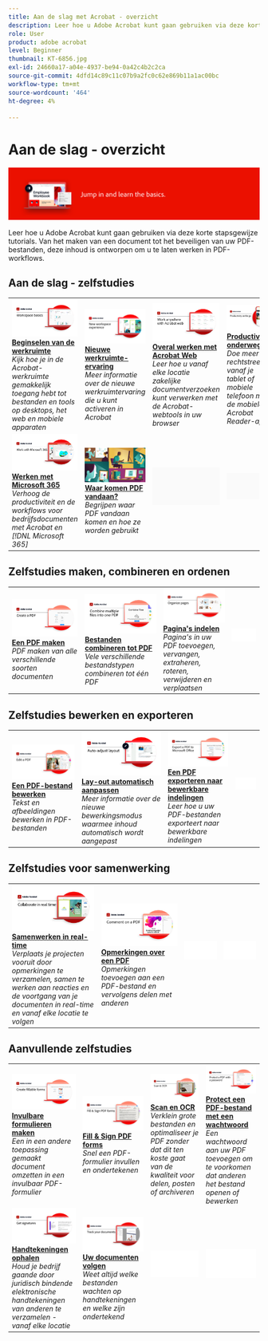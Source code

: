 ```yaml
---
title: Aan de slag met Acrobat - overzicht
description: Leer hoe u Adobe Acrobat kunt gaan gebruiken via deze korte stapsgewijze tutorials (1-2 min)
role: User
product: adobe acrobat
level: Beginner
thumbnail: KT-6856.jpg
exl-id: 24660a17-a04e-4937-be94-0a42c4b2c2ca
source-git-commit: 4dfd14c89c11c07b9a2fc0c62e869b11a1ac00bc
workflow-type: tm+mt
source-wordcount: '464'
ht-degree: 4%

---
```


# Aan de slag - overzicht

![Aan de slag met Acrobat](../assets/Hero-GettingStarted.png)

Leer hoe u Adobe Acrobat kunt gaan gebruiken via deze korte stapsgewijze tutorials. Van het maken van een document tot het beveiligen van uw PDF-bestanden, deze inhoud is ontworpen om u te laten werken in PDF-workflows.

## Aan de slag - zelfstudies

<table style="table-layout:fixed">
<tr>
  <td>
    <a href="get-to-know-the-acrobat-dc-interface.md">
      <img alt="Beginselen van de werkruimte" src="../assets/Workspace_1280.png" />
    </a>
    <div>
    <a href="get-to-know-the-acrobat-dc-interface.md"><strong>Beginselen van de werkruimte</strong></a>
    </div>
    <em>Kijk hoe je in de Acrobat-werkruimte gemakkelijk toegang hebt tot bestanden en tools op desktops, het web en mobiele apparaten</em>
    <br>
  </td>
  <td>
    <a href="new-workspace.md">
      <img alt="Nieuwe werkruimte-ervaring" src="../assets/NewWorkspace.png" />
    </a>
    <div>
    <a href="new-workspace.md"><strong>Nieuwe werkruimte-ervaring</strong></a>
    </div>
    <em>Meer informatie over de nieuwe werkruimtervaring die u kunt activeren in Acrobat</em>
    <br>
  </td>
  <td>
    <a href="acrobatweb.md">
      <img alt="Overal werken met Acrobat Web" src="../assets/Acrobatweb_1280.png" />
    </a>
    <div>
    <a href="acrobatweb.md"><strong>Overal werken met Acrobat Web</strong></a>
    </div>
    <em>Leer hoe u vanaf elke locatie zakelijke documentverzoeken kunt verwerken met de Acrobat-webtools in uw browser</em>
    <br>
  </td>
  <td>
    <a href="productivity.md">
      <img alt="Productiviteit onderweg" src="../assets/Productivity_1280.png" />
    </a>
    <div>
     <a href="productivity.md"><strong>Productiviteit onderweg</strong></a>
    </div>
    <em>Doe meer rechtstreeks vanaf je tablet of mobiele telefoon met de mobiele Acrobat Reader-app</em>
    <br>
  </td>
</tr>
<tr>
    <td>
      <a href="../integrate/integrate-overview.md#microsoft">
        <img alt="Werken met Microsoft 365" src="../assets/WorkMicrosoft365_1280.png" />
      </a>
      <div>
      <a href="../integrate/integrate-overview.md#microsoft"><strong>Werken met Microsoft 365</strong></a>
      </div>
      <em>Verhoog de productiviteit en de workflows voor bedrijfsdocumenten met Acrobat en [!DNL Microsoft 365]</em>
      <br>
    </td>
    <td>
      <a href="where-do-pdfs-come-from.md">
        <img alt="Waar komen PDF vandaan?" src="../assets/WherePDFs.jpg" />
      </a>
      <div>
      <a href="where-do-pdfs-come-from.md"><strong>Waar komen PDF vandaan?</strong></a>
      </div>
      <em>Begrijpen waar PDF vandaan komen en hoe ze worden gebruikt</em>
      <br>
    </td>
    <td>
    <img alt="Spacer" src="../assets/Grayspacer.png" />
      <div>
      <br>
    </td>
    <td>
    <img alt="Spacer" src="../assets/Grayspacer.png" />
      <div>
      <br>
    </td>
  </tr>
  </table>

## Zelfstudies maken, combineren en ordenen

<table style="table-layout:fixed">
  <tr>
    <td>
      <a href="create-pdf.md">
        <img alt="PDF-bestanden maken" src="../assets/Create.jpg" />
      </a>
      <div>
      <a href="create-pdf.md"><strong>Een PDF maken</strong></a>
      </div>
      <em>PDF maken van alle verschillende soorten documenten</em>
      <br>
    </td>
    <td>
      <a href="combine-to-pdf.md">
        <img alt="Combine Files naar PDF" src="../assets/Combine.jpg" />
      </a>
      <div>
      <a href="combine-to-pdf.md"><strong>Bestanden combineren tot PDF</strong></a>
      </div>
      <em>Vele verschillende bestandstypen combineren tot één PDF</em>
      <br>
    </td>
    <td>
      <a href="organize.md">
        <img alt="Pagina's indelen" src="../assets/Organize.jpg" />
      </a>
      <div>
      <a href="organize.md"><strong>Pagina's indelen</strong></a>
      </div>
      <em>Pagina's in uw PDF toevoegen, vervangen, extraheren, roteren, verwijderen en verplaatsen</em>
      <br>
    </td>
    <td>
    <img alt="Spacer" src="../assets/Whitespacer.png" />
      <div>
      <br>
    </td>
  </tr>
  </table>

## Zelfstudies bewerken en exporteren

<table style="table-layout:fixed">
  <tr>
    <td>
      <a href="edit-pdf.md">
        <img alt="Een PDF-bestand bewerken" src="../assets/Edit.jpg" />
      </a>
      <div>
      <a href="edit-pdf.md"><strong>Een PDF-bestand bewerken</strong></a>
      </div>
      <em>Tekst en afbeeldingen bewerken in PDF-bestanden</em>
      <br>
    </td>
    <td>
      <a href="auto-adjust-layout.md">
        <img alt="Lay-out automatisch aanpassen" src="../assets/Autoadjust.png" />
      </a>
      <div>
      <a href="auto-adjust-layout.md"><strong>Lay-out automatisch aanpassen</strong></a>
      </div>
      <em>Meer informatie over de nieuwe bewerkingsmodus waarmee inhoud automatisch wordt aangepast</em>
      <br>
    </td>
    <td>
      <a href="export-pdf.md">
        <img alt="Een PDF exporteren naar bewerkbare indelingen" src="../assets/Export.jpg" />
      </a>
      <div>
      <a href="export-pdf.md"><strong>Een PDF exporteren naar bewerkbare indelingen</strong></a>
      </div>
      <em>Leer hoe u uw PDF-bestanden exporteert naar bewerkbare indelingen</em>
      <br>
    </td>
    <td>
    <img alt="Spacer" src="../assets/Whitespacer.png" />
      <div>
      <br>
    </td>
  </tr>
  </table>

## Zelfstudies voor samenwerking

<table style="table-layout:fixed">
  <tr>
    <td>
      <a href="collaborate.md">
        <img alt="Samenwerken in real-time" src="../assets/Collaborate_1280.png" />
      </a>
      <div>
      <a href="collaborate.md"><strong>Samenwerken in real-time</strong></a>
      </div>
      <em>Verplaats je projecten vooruit door opmerkingen te verzamelen, samen te werken aan reacties en de voortgang van je documenten in real-time en vanaf elke locatie te volgen</em>
      <br>
    </td>
    <td>
      <a href="comment-on-pdf-files.md">
        <img alt="Opmerkingen over een PDF" src="../assets/Comment.jpg" />
      </a>
      <div>
      <a href="comment-on-pdf-files.md"><strong>Opmerkingen over een PDF</strong></a>
      </div>
      <em>Opmerkingen toevoegen aan een PDF-bestand en vervolgens delen met anderen</em>
      <br>
    </td>
    <td>
    <img alt="Spacer" src="../assets/Whitespacer.png" />
      <div>
      <br>
    </td>
    <td>
    <img alt="Spacer" src="../assets/Whitespacer.png" />
      <div>
      <br>
    </td>
</tr>
</table>

## Aanvullende zelfstudies

<table style="table-layout:fixed">
<tr>
  <td>
    <a href="create-fillable-forms.md">
      <img alt="Invulbare formulieren maken" src="../assets/Form_1280.png" />
    </a>
    <div>
    <a href="create-fillable-forms.md"><strong>Invulbare formulieren maken</strong></a>
    </div>
    <em>Een in een andere toepassing gemaakt document omzetten in een invulbaar PDF-formulier</em>
    <br>
  </td>
  <td>
    <a href="fill-and-sign.md">
      <img alt="Een PDF-formulier invullen en ondertekenen" src="../assets/FillSign_1280.png" />
    </a>
    <div>
    <a href="fill-and-sign.md"><strong>Fill &amp; Sign PDF forms</strong></a>
    </div>
    <em>Snel een PDF-formulier invullen en ondertekenen</em>
    <br>
  </td>
  <td>
    <a href="scan-and-ocr.md">
      <img alt="Scan en OCR" src="../assets/Scan.jpg" />
    </a>
    <div>
    <a href="scan-and-ocr.md"><strong>Scan en OCR</strong></a>
    </div>
    <em>Verklein grote bestanden en optimaliseer je PDF zonder dat dit ten koste gaat van de kwaliteit voor delen, posten of archiveren</em>
    <br>
  </td>
  <td>
    <a href="password-protect.md">
      <img alt="Protect een PDF-bestand met een wachtwoord" src="../assets/Protect.jpg" />
    </a>
    <div>
    <a href="password-protect.md"><strong>Protect een PDF-bestand met een wachtwoord</strong></a>
    </div>
    <em>Een wachtwoord aan uw PDF toevoegen om te voorkomen dat anderen het bestand openen of bewerken</em>
    <br>
  </td>
</tr>
<tr>
  <td>
    <a href="signatures.md">
      <img alt="Handtekeningen ophalen" src="../assets/Signatures_1280.png" />
    </a>
    <div>
    <a href="signatures.md"><strong>Handtekeningen ophalen</strong></a>
    </div>
    <em>Houd je bedrijf gaande door juridisch bindende elektronische handtekeningen van anderen te verzamelen - vanaf elke locatie</em>
    <br>
  </td>
  <td>
    <a href="track.md">
      <img alt="Uw documenten volgen" src="../assets/Track_1280.png" />
    </a>
    <div>
    <a href="track.md"><strong>Uw documenten volgen</strong></a>
    </div>
    <em>Weet altijd welke bestanden wachten op handtekeningen en welke zijn ondertekend</em>
    <br>
  </td>
  <td>
   <img alt="Spacer" src="../assets/Whitespacer.png" />
    <div>
    <br>
  </td>
  <td>
   <img alt="Spacer" src="../assets/Whitespacer.png" />
    <div>
    <br>
  </td>
</tr>
</table>
